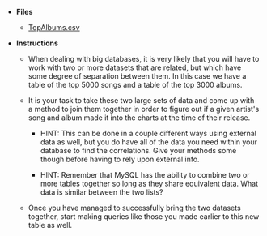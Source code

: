 * **Files**

	* [TopAlbums.csv](Activities/3-TwoDatabases/TopAlbums.csv)

* **Instructions**

	* When dealing with big databases, it is very likely that you will have to work with two or more datasets that are related, but which have some degree of separation between them. In this case we have a table of the top 5000 songs and a table of the top 3000 albums.

	* It is your task to take these two large sets of data and come up with a method to join them together in order to figure out if a given artist's song and album made it into the charts at the time of their release.

		* HINT: This can be done in a couple different ways using external data as well, but you do have all of the data you need within your database to find the correlations. Give your methods some though before having to rely upon external info.

		* HINT: Remember that MySQL has the ability to combine two or more tables together so long as they share equivalent data. What data is similar between the two lists?

	* Once you have managed to successfully bring the two datasets together, start making queries like those you made earlier to this new table as well.

